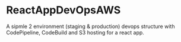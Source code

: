 # ReactAppDevOpsAWS
A sipmle 2 environment (staging & production) devops structure with CodePipeline, CodeBuild and S3 hosting for a react app.
